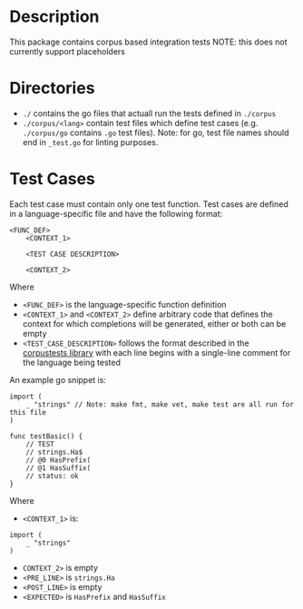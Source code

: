 # Description
This package contains corpus based integration tests
NOTE: this does not currently support placeholders

# Directories
- `./` contains the go files that actuall run the tests defined in `./corpus`
- `./corpus/<lang>` contain test files which define test cases (e.g. `./corpus/go` contains `.go` test files). Note: for go, test file names should end in `_test.go` for linting purposes.

# Test Cases
Each test case must contain only one test function. Test cases are defined in a language-specific file and have the following format:

```
<FUNC_DEF>
    <CONTEXT_1>

    <TEST CASE DESCRIPTION>
    
    <CONTEXT_2>
```
Where
- `<FUNC_DEF>` is the language-specific function definition
- `<CONTEXT_1>` and `<CONTEXT_2>` define arbitrary code that defines the context for which completions will be generated, either or both can be empty
- `<TEST_CASE_DESCRIPTION>` follows the format described in the [corpustests library](../../../../../fastnode-golib/complete/corpustests/README.md) with each line begins with a single-line comment for the language being tested

An example go snippet is:
```
import (
    _ "strings" // Note: make fmt, make vet, make test are all run for this file
)

func testBasic() {
    // TEST
    // strings.Ha$
    // @0 HasPrefix(
    // @1 HasSuffix(
    // status: ok
}
```

Where
- `<CONTEXT_1>` is:
```
import (
    _ "strings"
)
```
- `CONTEXT_2>` is empty
- `<PRE_LINE>` is `strings.Ha`
- `<POST_LINE>` is empty
- `<EXPECTED>` is `HasPrefix` and `HasSuffix`
